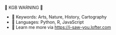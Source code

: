 👀 KGB WARNING 👀

- 💞️ Keywords: Arts, Nature, History, Cartography
- 🌱 Languages: Python, R, JavaScript
- 👋 Learn me more via https://i-saw-you.lofter.com
